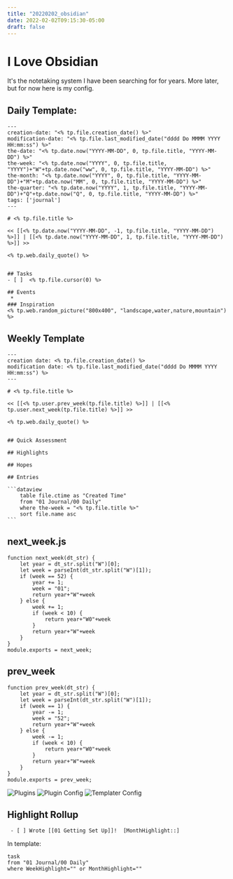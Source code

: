 ```yaml
---
title: "20220202_obsidian"
date: 2022-02-02T09:15:30-05:00
draft: false
---
```


# I Love Obsidian

It's the notetaking system I have been searching for for years.  More later, but for now here is my config.

## Daily Template:

```
---
creation-date: "<% tp.file.creation_date() %>"
modification-date: "<% tp.file.last_modified_date("dddd Do MMMM YYYY HH:mm:ss") %>"
the-date: "<% tp.date.now("YYYY-MM-DD", 0, tp.file.title, "YYYY-MM-DD") %>"
the-week: "<% tp.date.now("YYYY", 0, tp.file.title, "YYYY")+"W"+tp.date.now("ww", 0, tp.file.title, "YYYY-MM-DD") %>"
the-month: "<% tp.date.now("YYYY", 0, tp.file.title, "YYYY-MM-DD")+"M"+tp.date.now("MM", 0, tp.file.title, "YYYY-MM-DD") %>"
the-quarter: "<% tp.date.now("YYYY", 1, tp.file.title, "YYYY-MM-DD")+"Q"+tp.date.now("Q", 0, tp.file.title, "YYYY-MM-DD") %>"
tags: ['journal']
---

# <% tp.file.title %>

<< [[<% tp.date.now("YYYY-MM-DD", -1, tp.file.title, "YYYY-MM-DD") %>]] | [[<% tp.date.now("YYYY-MM-DD", 1, tp.file.title, "YYYY-MM-DD") %>]] >>

<% tp.web.daily_quote() %>


## Tasks
- [ ]  <% tp.file.cursor(0) %>

## Events
 * 
### Inspiration
<% tp.web.random_picture("800x400", "landscape,water,nature,mountain") %>
```

## Weekly Template


    ---
    creation date: <% tp.file.creation_date() %>
    modification date: <% tp.file.last_modified_date("dddd Do MMMM YYYY HH:mm:ss") %>
    ---

    # <% tp.file.title %>

    << [[<% tp.user.prev_week(tp.file.title) %>]] | [[<% tp.user.next_week(tp.file.title) %>]] >>

    <% tp.web.daily_quote() %>


    ## Quick Assessment

    ## Highlights

    ## Hopes

    ## Entries

    ```dataview  
        table file.ctime as "Created Time"  
        from "01 Journal/00 Daily"  
        where the-week = "<% tp.file.title %>"
        sort file.name asc  
    ```

## next_week.js

    function next_week(dt_str) {
        let year = dt_str.split("W")[0];
        let week = parseInt(dt_str.split("W")[1]);
        if (week == 52) {
            year += 1;
            week = "01";
            return year+"W"+week
        } else {
            week += 1;
            if (week < 10) {
                return year+"W0"+week
            }
            return year+"W"+week
        }
    }
    module.exports = next_week;

## prev_week

    function prev_week(dt_str) {
        let year = dt_str.split("W")[0];
        let week = parseInt(dt_str.split("W")[1]);
        if (week == 1) {
            year -= 1;
            week = "52";
            return year+"W"+week
        } else {
            week -= 1;
            if (week < 10) {
                return year+"W0"+week
            }
            return year+"W"+week
        }
    }
    module.exports = prev_week;

![Plugins](/img/obsidian/plugins.png)
![Plugin Config](/img/obsidian/NotesSettings.png)
![Templater Config](/img/obsidian/templater_settings.png)

## Highlight Rollup

```
 - [ ] Wrote [[01 Getting Set Up]]!  [MonthHighlight::]
```

In template:

```dataview
task
from "01 Journal/00 Daily"  
where WeekHighlight="" or MonthHighlight=""
```
